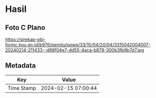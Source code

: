 # Hasil

## Foto C Plano

https://sirekap-obj-formc.kpu.go.id/b976/pemilu/ppwp/33/15/04/20/04/3315042004007-20240214-211433--d88f04e7-dd55-4aca-b878-300b3fb9b7d7.jpg


## Metadata

| Key        | Value               |
| ---------- | ------------------- |
| Time Stamp | 2024-02-15 07:00:44 |



